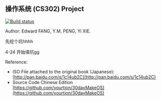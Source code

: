 ## 操作系统 (CS302) Project

[![Build status](https://ci.appveyor.com/api/projects/status/m6qwods9m5g9ct25?svg=true)](https://ci.appveyor.com/project/imxieyi/os-project)

Author: Edward FANG, Y.M. PENG, Yi XIE.

先挖个坑hhhh 

4-24 开始填坑gg

Reference:
- ISO File attached to the original book (Japanese):
[http://pan.baidu.com/s/1c14ub2C](http://pan.baidu.com/s/1c14ub2C)
- Source Code Chinese Edition
[https://github.com/yourtion/30dayMakeOS](https://github.com/yourtion/30dayMakeOS)
